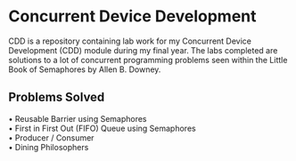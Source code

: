 # Concurrent Device Development

CDD is a repository containing lab work for my Concurrent Device Development (CDD) module during my final year. The labs completed are solutions to a lot of concurrent programming problems seen within the Little Book of Semaphores by Allen B. Downey.

## Problems Solved
• Reusable Barrier using Semaphores <br>
• First in First Out (FIFO) Queue using Semaphores <br>
• Producer / Consumer <br>
• Dining Philosophers <br>


